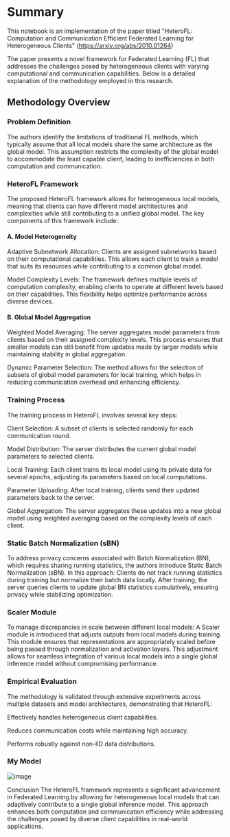 # Summary

This notebook is an implementation of the paper titled "HeteroFL: Computation and Communication Efficient Federated Learning for Heterogeneous Clients" (https://arxiv.org/abs/2010.01264)


The paper presents a novel framework for Federated Learning (FL) that addresses the challenges posed by heterogeneous clients with varying computational and communication capabilities. Below is a detailed explanation of the methodology employed in this research.
## Methodology Overview

### Problem Definition

The authors identify the limitations of traditional FL methods, which typically assume that all local models share the same architecture as the global model. This assumption restricts the complexity of the global model to accommodate the least capable client, leading to inefficiencies in both computation and communication.

### HeteroFL Framework

The proposed HeteroFL framework allows for heterogeneous local models, meaning that clients can have different model architectures and complexities while still contributing to a unified global model. The key components of this framework include:

#### A. Model Heterogeneity

Adaptive Subnetwork Allocation: Clients are assigned subnetworks based on their computational capabilities. This allows each client to train a model that suits its resources while contributing to a common global model.

Model Complexity Levels: The framework defines multiple levels of computation complexity, enabling clients to operate at different levels based on their capabilities. This flexibility helps optimize performance across diverse devices.

#### B. Global Model Aggregation

Weighted Model Averaging: The server aggregates model parameters from clients based on their assigned complexity levels. This process ensures that smaller models can still benefit from updates made by larger models while maintaining stability in global aggregation.

Dynamic Parameter Selection: The method allows for the selection of subsets of global model parameters for local training, which helps in reducing communication overhead and enhancing efficiency.

### Training Process

The training process in HeteroFL involves several key steps:

Client Selection: A subset of clients is selected randomly for each communication round.

Model Distribution: The server distributes the current global model parameters to selected clients.

Local Training: Each client trains its local model using its private data for several epochs, adjusting its parameters based on local computations.

Parameter Uploading: After local training, clients send their updated parameters back to the server.

Global Aggregation: The server aggregates these updates into a new global model using weighted averaging based on the complexity levels of each client.

### Static Batch Normalization (sBN)

To address privacy concerns associated with Batch Normalization (BN), which requires sharing running statistics, the authors introduce Static Batch Normalization (sBN). In this approach:
Clients do not track running statistics during training but normalize their batch data locally.
After training, the server queries clients to update global BN statistics cumulatively, ensuring privacy while stabilizing optimization.

### Scaler Module
To manage discrepancies in scale between different local models:
A Scaler module is introduced that adjusts outputs from local models during training. This module ensures that representations are appropriately scaled before being passed through normalization and activation layers.
This adjustment allows for seamless integration of various local models into a single global inference model without compromising performance.

### Empirical Evaluation
The methodology is validated through extensive experiments across multiple datasets and model architectures, demonstrating that HeteroFL:

Effectively handles heterogeneous client capabilities.

Reduces communication costs while maintaining high accuracy.

Performs robustly against non-IID data distributions.






### My Model

![image](https://github.com/user-attachments/assets/37b1f54d-f320-4452-a232-431c9386812d)





Conclusion
The HeteroFL framework represents a significant advancement in Federated Learning by allowing for heterogeneous local models that can adaptively contribute to a single global inference model. This approach enhances both computation and communication efficiency while addressing the challenges posed by diverse client capabilities in real-world applications.
